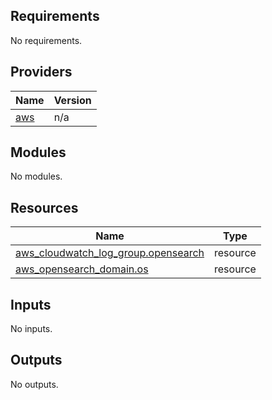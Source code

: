 <!-- BEGIN_TF_DOCS -->
## Requirements

No requirements.

## Providers

| Name | Version |
|------|---------|
| <a name="provider_aws"></a> [aws](#provider\_aws) | n/a |

## Modules

No modules.

## Resources

| Name | Type |
|------|------|
| [aws_cloudwatch_log_group.opensearch](https://registry.terraform.io/providers/hashicorp/aws/latest/docs/resources/cloudwatch_log_group) | resource |
| [aws_opensearch_domain.os](https://registry.terraform.io/providers/hashicorp/aws/latest/docs/resources/opensearch_domain) | resource |

## Inputs

No inputs.

## Outputs

No outputs.
<!-- END_TF_DOCS -->